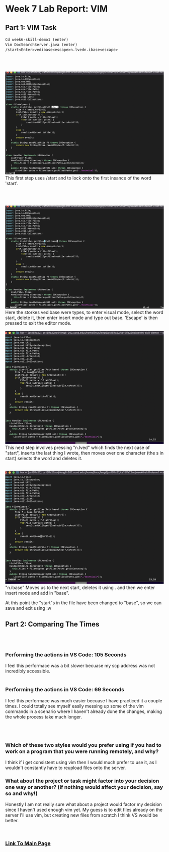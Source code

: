 # Week 7 Lab Report: VIM


## Part 1: VIM Task

    Cd week6-skill-demo1 (enter)
    Vim DocSearchServer.java (enter)
    /start<Enter>vedibase<escape>n.lvedn.ibase<escape>

<br><br>

![FirstStroke](PhotosLab4/VIM001.png)
<br>
This first step uses /start and <enter> to lock onto the first insance of the word 'start'.

<br><br>

![SecondStroke](PhotosLab4/VIM002.png)
<br>
Here the storkes vedibase were types, to enter visual mode, select the word start, delete it, then enter insert mode and type out base. 'Escape' is then pressed to exit the editor mode.
<br><br>
![ThirdStroke](PhotosLab4/VIM012.png)
<br>
This next step involves pressing "n.lved" which finds the next case of "start", inserts the last thing I wrote, then moves over one character (the s in start) selects the word and deletes it.
<br><br> 

![FourthStroke](PhotosLab4/VIM004.png)
<br>
"n.ibase" Moves us to the next start, deletes it using . and then we enter insert mode and add in "base".
<br>


At this point the "start"s in the file have been changed to "base", so we can save and exit using :w<Enter>




## Part 2: Comparing The Times
<br><br>

### Performing the actions in VS Code: 105 Seconds
I feel this performace was a bit slower becuase my scp address was not incredibly accessible. 
<br><br>

### Performing the actions in VS Code: 69 Seconds
I feel this performace was much easier becuase I have practiced it a couple times. I could totally see myself easily messing up some of the vim commands in a scenario where I haven't already done the changes, making the whole process take much longer.    

<br><br>

### Which of these two styles would you prefer using if you had to work on a program that you were running remotely, and why?

I think if i get consistent using vim then I would much prefer to use it, as I wouldn't constantly have to reupload files onto the server. 

### What about the project or task might factor into your decision one way or another? (If nothing would affect your decision, say so and why!)

Honestly I am not really sure what about a project would factor my decision since I haven't used enough vim yet. My guess is to edit files already on the server I'll use vim, but creating new files from scratch I think VS would be better. 



<br>

### [Link To Main Page](https://ivormyers.github.io/cse-15l-lab-report/)